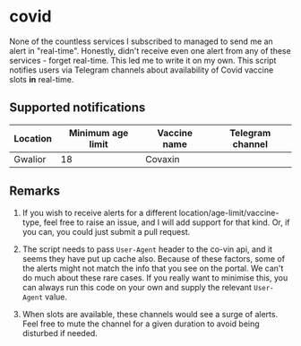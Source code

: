 # covid
None of the countless services I subscribed to managed to send me an alert in "real-time". Honestly, didn't receive even one alert from any of these services - forget real-time. This led me to write it on my own. This script notifies users via Telegram channels about availability of Covid vaccine slots **in** real-time.

## Supported notifications
| Location | Minimum age limit | Vaccine name | Telegram channel |
| --- | --- | --- | --- |
| Gwalior | 18 | Covaxin ||

## Remarks
1. If you wish to receive alerts for a different location/age-limit/vaccine-type, feel free to raise an issue, and I will add support for that kind. Or, if you can, you could just submit a pull request.

2. The script needs to pass `User-Agent` header to the co-vin api, and it seems they have put up cache also. Because of these factors, some of the alerts might not match the info that you see on the portal. We can't do much about these rare cases. If you really want to minimise this, you can always run this code on your own and supply the relevant `User-Agent` value.

3. When slots are available, these channels would see a surge of alerts. Feel free to mute the channel for a given duration to avoid being disturbed if needed.
